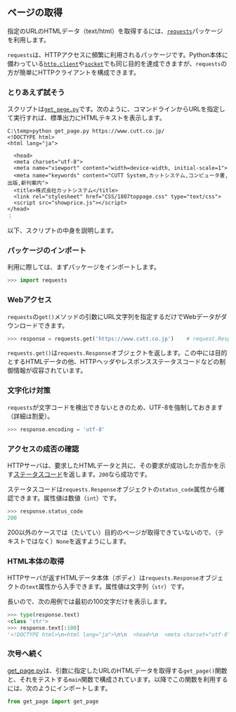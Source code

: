 ## ページの取得

指定のURLのHTMLデータ（text/html）を取得するには、[`requests`](https://requests.readthedocs.io/)パッケージを利用します。

`requests`は、HTTPアクセスに頻繁に利用されるパッケージです。Python本体に備わっている[`http.client`](https://docs.python.org/ja/3/library/http.html)や[`socket`](https://docs.python.org/ja/3/library/socket.html)でも同じ目的を達成できますが、`requests`の方が簡単にHTTPクライアントを構成できます。


### とりあえず試そう

スクリプトは[`get_pege.py`](./Codes/short_version/get_page.py "CODE")です。次のように、コマンドラインからURLを指定して実行すれば、標準出力にHTMLテキストを表示します。

```
C:\temp>python get_page.py https://www.cutt.co.jp/
<!DOCTYPE html>
<html lang="ja">

  <head>
  <meta charset="utf-8">
  <meta name="viewport" content="width=device-width, initial-scale=1">
  <meta name="keywords" content="CUTT System,カットシステム,コンピュータ書,出版,新刊案内">
  <title>株式会社カットシステム</title>
  <link rel="stylesheet" href="CSS/1807toppage.css" type="text/css">
  <script src="showprice.js"></script>
</head>
︙
```

以下、スクリプトの中身を説明します。


### パッケージのインポート

利用に際しては、まずパッケージをインポートします。

```Python
>>> import requests
```


### Webアクセス

`requests`の`get()`メソッドの引数にURL文字列を指定するだけでWebデータがダウンロードできます。

```Python
>>> response = requests.get('https://www.cutt.co.jp')    # request.Responseオブジェクトが返る
```

`requests.get()`は`requests.Response`オブジェクトを返します。この中には目的とするHTMLデータの他、HTTPヘッダやレスポンスステータスコードなどの制御情報が収容されています。


### 文字化け対策

`requests`が文字コードを検出できないときのため、UTF-8を強制しておきます（詳細は割愛）。

```Python
>>> response.encoding = 'utf-8'
```


### アクセスの成否の確認

HTTPサーバは、要求したHTMLデータと共に、その要求が成功したか否かを示す[ステータスコード](https://developer.mozilla.org/ja/docs/Web/HTTP/Status "LINK")を返します。`200`なら成功です。

ステータスコードは`requests.Response`オブジェクトの`status_code`属性から確認できます。属性値は数値（`int`）です。

```Python
>>> response.status_code
200
```

200以外のケースでは（たいてい）目的のページが取得できていないので、（テキストではなく）`None`を返すようにします。


### HTML本体の取得

HTTPサーバが返すHTMLデータ本体（ボディ）は`requests.Response`オブジェクトの`text`属性から入手できます。属性値は文字列（`str`）です。

長いので、次の用例では最初の100文字だけを表示します。

```Python
>>> type(response.text)
<class 'str'>
>>> response.text[:100]
'<!DOCTYPE html>\n<html lang="ja">\n\n  <head>\n  <meta charset="utf-8">\n  <meta name="viewport" content='
```


### 次号へ続く

[get_page.py](./Codes/short_version/get_page.py "INTERNAL")は、引数に指定したURLのHTMLデータを取得する`get_page()`関数と、それをテストする`main`関数で構成されています。以降でこの関数を利用するには、次のようにインポートします。

```Python
from get_page import get_page
```
